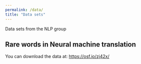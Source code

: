 ```yaml
---
permalink: /data/
title: "Data sets"
---
```


Data sets from the NLP group

##  Rare words in Neural machine translation


You can download the data at: 
	https://osf.io/zj42x/
